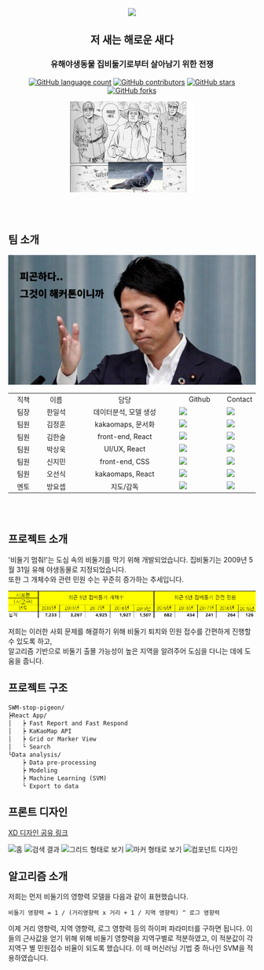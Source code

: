 <br><p align="center"><img src="/readmeImg/stop_with_logo.gif"></p>

<h2 align="center">저 새는 해로운 새다</h2>
<h3 align="center">유해야생동물 집비둘기로부터 살아남기 위한 전쟁</h3>
<p align="center">
	<a href="https://github.com/O-Seonsik/SWM-stop-pigeon/search?l=TSX&type=code"><img alt="GitHub language count" src="https://img.shields.io/github/languages/count/O-Seonsik/SWM-stop-pigeon"></a>
	<a href="https://github.com/O-Seonsik/SWM-stop-pigeon/graphs/contributors"><img alt="GitHub contributors" src="https://img.shields.io/github/contributors/O-Seonsik/SWM-stop-pigeon?color=success"></a>
	<a href="https://github.com/O-Seonsik/SWM-stop-pigeon/stargazers"><img alt="GitHub stars" src="https://img.shields.io/github/stars/O-Seonsik/SWM-stop-pigeon"></a>
	<a href="https://github.com/O-Seonsik/SWM-stop-pigeon/network"><img alt="GitHub forks" src="https://img.shields.io/github/forks/O-Seonsik/SWM-stop-pigeon"></a>
</p>
<p align="center"><img src="/readmeImg/hatebird_pigeon.jpg" width="50%"></p>
<br><br>

## 팀 소개
<p align="center"><img src="/readmeImg/FunCoolSexy.png"></p>
<table>
  <tr>
    <td align="center" width="80px">직책</td><td align="center" width="100px">이름</td><td align="center" width="300px">담당</td><td align="center" width="120px">Github</td><td align="center">Contact</td>
  </tr>
  <tr>
    <td align="center">팀장</td><td align="center">한일석</td><td align="center">데이터분석, 모델 생성</td><td><a href="https://github.com/x2ever"><img src="http://img.shields.io/badge/x2ever-655ced?style=social&logo=github"/></td><td><a href="mailto:x2ever.han@gmail.com"><img src="https://img.shields.io/static/v1?label=&message=x2ever.han@gmail.com&color=green&style=flat-square&logo=gmail"></td>
  </tr>
  <tr>
    <td align="center">팀원</td><td align="center">김정훈</td><td align="center">kakaomaps, 문서화</td><td><a href="https://github.com/LiiNen"><img src="http://img.shields.io/badge/LiiNen-655ced?style=social&logo=github"/></td><td><a href="mailto:kjeonghoon065@gmail.com"><img src="https://img.shields.io/static/v1?label=&message=kjeonghoon065@gmail.com&color=green&style=flat-square&logo=gmail"></td>
  </tr>
  <tr>
    <td align="center">팀원</td><td align="center">김한슬</td><td align="center">front-end, React</td><td><a href="https://github.com/bluewood-truth"><img src="http://img.shields.io/badge/bluewood-655ced?style=social&logo=github"/></td><td><a href="mailto:bluewood.truth@gmail.com"><img src="https://img.shields.io/static/v1?label=&message=bluewood.truth@gmail.com&color=green&style=flat-square&logo=gmail"></td>
  </tr>
  <tr>
    <td align="center">팀원</td><td align="center">박상욱</td><td align="center">UI/UX, React</td><td><a href="https://github.com/whoisStarBox"><img src="http://img.shields.io/badge/whoisStarBox-655ced?style=social&logo=github"/></td><td><a href="mailto:y2142144@gmail.com"><img src="https://img.shields.io/static/v1?label=&message=y2142144@gmail.com&color=green&style=flat-square&logo=gmail"></td>
  </tr>
  <tr>
    <td align="center">팀원</td><td align="center">신지민</td><td align="center">front-end, CSS</td><td><a href="https://github.com/zimiin"><img src="http://img.shields.io/badge/Jimin Shin-655ced?style=social&logo=github"/></td><td><a href="mailto:kahin6105@gmail.com"><img src="https://img.shields.io/static/v1?label=&message=kahin6105@gmail.com&color=green&style=flat-square&logo=gmail"></td>
  </tr>
  <tr>
    <td align="center">팀원</td><td align="center">오선식</td><td align="center">kakaomaps, React</td><td><a href="https://github.com/O-Seonsik"><img src="http://img.shields.io/badge/O's-655ced?style=social&logo=github"/></td><td><a href="mailto:dhtjstlr777@gmail.com"><img src="https://img.shields.io/static/v1?label=&message=dhtjstlr777@gmail.com&color=green&style=flat-square&logo=gmail"></td>
  </tr>
  <tr>
    <td align="center">멘토</td><td align="center">방요셉</td><td align="center">지도/감독</td><td><a href="https://github.com/ezon241"><img src="http://img.shields.io/badge/bang yo sep-655ced?style=social&logo=github"/></td><td><a href="mailto:ezon241@gmail.com"><img src="https://img.shields.io/static/v1?label=&message=ezon241@gmail.com&color=green&style=flat-square&logo=gmail"></td>
  </tr>
</table>

<br><br>

## 프로젝트 소개
'비둘기 멈춰!'는 도심 속의 비둘기를 막기 위해 개발되었습니다. 집비둘기는 2009년 5월 31일 유해 야생동물로 지정되었습니다.<br>
또한 그 개체수와 관련 민원 수는 꾸준히 증가하는 추세입니다.<br>
<p align="center"><img src="/readmeImg/pigeon_statistic.png"></p>
저희는 이러한 사회 문제를 해결하기 위해 비둘기 퇴치와 민원 접수를 간편하게 진행할 수 있도록 하고,<br>
알고리즘 기반으로 비둘기 출몰 가능성이 높은 지역을 알려주어 도심을 다니는 데에 도움을 줍니다.

## 프로젝트 구조
	
	SWM-stop-pigeon/
	┝React App/
	│	┝ Fast Report and Fast Respond
	│	┝ KaKaoMap API
	│	┝ Grid or Marker View
	│	└ Search
	└Data analysis/
		┝ Data pre-processing
		┝ Modeling
		┝ Machine Learning (SVM)
		└ Export to data
## 프론트 디자인

[XD 디자인 공유 링크](https://xd.adobe.com/view/64094a6d-bc36-406d-86d0-21dc797c8abf-315a/)

![홈](https://user-images.githubusercontent.com/38056837/118196751-841d5980-b488-11eb-8a69-5f86dd4e0c0b.png)
![검색 결과](https://user-images.githubusercontent.com/38056837/118196819-9d260a80-b488-11eb-8ff5-4a05b7f03a12.png)
![그리드 형태로 보기](https://user-images.githubusercontent.com/38056837/118196848-ab742680-b488-11eb-9c3b-6d7521beeefa.png)
![마커 형태로 보기](https://user-images.githubusercontent.com/38056837/118196887-bcbd3300-b488-11eb-9452-29639809d08f.png)
![컴포넌트 디자인](https://user-images.githubusercontent.com/38056837/118196914-c6469b00-b488-11eb-9547-20258e2236c9.png)


## 알고리즘 소개 

저희는 먼저 비둘기의 영향력 모델을 다음과 같이 표현했습니다.

	비둘기 영향력 = 1 / (거리영향력 x 거리 + 1 / 지역 영향력) ^ 로그 영향력
	
이제 거리 영향력, 지역 영향력, 로그 영향력 등의 하이퍼 파라미터를 구하면 됩니다.
이들의 근사값을 얻기 위해 위해 비둘기 영향력을 지역구별로 적분하였고, 이 적분값이 각 지역구 별 민원접수 비율이 되도록 했습니다.
이 때 머신러닝 기법 중 하나인 SVM을 적용하였습니다.



